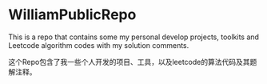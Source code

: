 # WilliamPublicRepo

This is a repo that contains some my personal develop projects, toolkits and Leetcode algorithm codes with my solution comments.

这个Repo包含了我一些个人开发的项目、工具，以及leetcode的算法代码及其题解注释。
